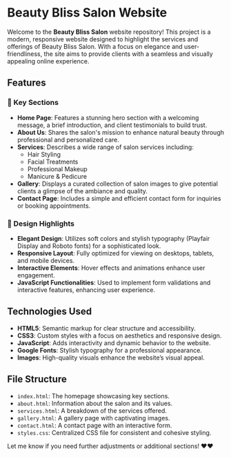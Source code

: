 # Beauty Bliss Salon Website

Welcome to the **Beauty Bliss Salon** website repository! This project is a modern, responsive website designed to highlight the services and offerings of Beauty Bliss Salon. With a focus on elegance and user-friendliness, the site aims to provide clients with a seamless and visually appealing online experience.

## Features

### 🌟 Key Sections
- **Home Page**: Features a stunning hero section with a welcoming message, a brief introduction, and client testimonials to build trust.
- **About Us**: Shares the salon's mission to enhance natural beauty through professional and personalized care.
- **Services**: Describes a wide range of salon services including:
  - Hair Styling
  - Facial Treatments
  - Professional Makeup
  - Manicure & Pedicure
- **Gallery**: Displays a curated collection of salon images to give potential clients a glimpse of the ambiance and quality.
- **Contact Page**: Includes a simple and efficient contact form for inquiries or booking appointments.

### 🎨 Design Highlights
- **Elegant Design**: Utilizes soft colors and stylish typography (Playfair Display and Roboto fonts) for a sophisticated look.
- **Responsive Layout**: Fully optimized for viewing on desktops, tablets, and mobile devices.
- **Interactive Elements**: Hover effects and animations enhance user engagement.
- **JavaScript Functionalities**: Used to implement form validations and interactive features, enhancing user experience.

## Technologies Used

- **HTML5**: Semantic markup for clear structure and accessibility.
- **CSS3**: Custom styles with a focus on aesthetics and responsive design.
- **JavaScript**: Adds interactivity and dynamic behavior to the website.
- **Google Fonts**: Stylish typography for a professional appearance.
- **Images**: High-quality visuals enhance the website’s visual appeal.

## File Structure

- `index.html`: The homepage showcasing key sections.
- `about.html`: Information about the salon and its values.
- `services.html`: A breakdown of the services offered.
- `gallery.html`: A gallery page with captivating images.
- `contact.html`: A contact page with an interactive form.
- `styles.css`: Centralized CSS file for consistent and cohesive styling.


Let me know if you need further adjustments or additional sections!
❤️❤️
